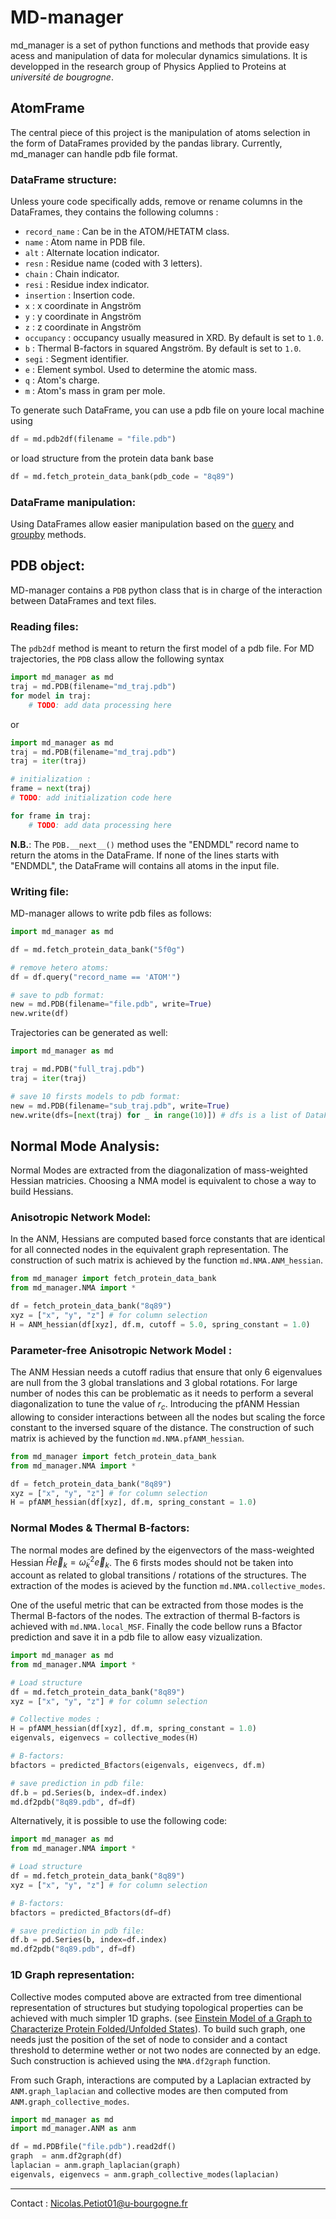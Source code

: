 # MD-manager
md_manager is a set of python functions and methods that provide easy acess and manipulation of data for molecular dynamics simulations. It is developped in the research group of Physics Applied to Proteins at _université de bougrogne_. 

## AtomFrame
The central piece of this project is the manipulation of atoms selection in the form of DataFrames provided by the pandas library. Currently, md_manager can handle pdb file format.

### DataFrame structure:
Unless youre code specifically adds, remove or rename columns in the DataFrames, they contains the following columns :
* `record_name` : Can be in the ATOM/HETATM class.
* `name` : Atom name in PDB file.
* `alt` : Alternate location indicator.
* `resn` : Residue name (coded with 3 letters).
* `chain` : Chain indicator.
* `resi` : Residue index indicator.
* `insertion` : Insertion code.
* `x` : x coordinate in Angström
* `y` : y coordinate in Angström
* `z` : z coordinate in Angström
* `occupancy` : occupancy usually measured in XRD. By default is set to `1.0`.
* `b` : Thermal B-factors in squared Angström. By default is set to `1.0`.
* `segi` : Segment identifier.
* `e` : Element symbol. Used to determine the atomic mass.
* `q` : Atom's charge.
* `m` : Atom's mass in gram per mole.

To generate such DataFrame, you can use a pdb file on youre local machine using 
```python
df = md.pdb2df(filename = "file.pdb")
```
or load structure from the protein data bank base
```python
df = md.fetch_protein_data_bank(pdb_code = "8q89")
```

### DataFrame manipulation:
Using DataFrames allow easier manipulation based on the [query](https://pandas.pydata.org/docs/reference/api/pandas.DataFrame.query.html) and [groupby](https://pandas.pydata.org/docs/reference/api/pandas.DataFrame.groupby.html) methods.

## PDB object:

MD-manager contains a `PDB` python class that is in charge of the interaction between DataFrames and text files. 

### Reading files:

The `pdb2df` method is meant to return the first model of a pdb file. For MD trajectories, the `PDB` class allow the following syntax

```python
import md_manager as md
traj = md.PDB(filename="md_traj.pdb")
for model in traj:
    # TODO: add data processing here
```

or 

```python
import md_manager as md
traj = md.PDB(filename="md_traj.pdb")
traj = iter(traj)

# initialization :
frame = next(traj)
# TODO: add initialization code here

for frame in traj:
    # TODO: add data processing here
```

**N.B.**: The `PDB.__next__()` method uses the "ENDMDL" record name to return the atoms in the DataFrame. If none of the lines starts with "ENDMDL", the DataFrame will contains all atoms in the input file.

### Writing file:

MD-manager allows to write pdb files as follows:

```python
import md_manager as md

df = md.fetch_protein_data_bank("5f0g")

# remove hetero atoms:
df = df.query("record_name == 'ATOM'")

# save to pdb format:
new = md.PDB(filename="file.pdb", write=True)
new.write(df)
```

Trajectories can be generated as well:

```python
import md_manager as md

traj = md.PDB("full_traj.pdb")
traj = iter(traj)

# save 10 firsts models to pdb format:
new = md.PDB(filename="sub_traj.pdb", write=True)
new.write(dfs=[next(traj) for _ in range(10)]) # dfs is a list of DataFrames
```


## Normal Mode Analysis:
Normal Modes are extracted from the diagonalization of mass-weighted Hessian matricies. 
Choosing a NMA model is equivalent to chose a way to build Hessians.

### Anisotropic Network Model:
In the ANM, Hessians are computed based force constants that are identical for all connected nodes in the equivalent graph representation.
The construction of such matrix is achieved by the function `md.NMA.ANM_hessian`. 

```python
from md_manager import fetch_protein_data_bank
from md_manager.NMA import *

df = fetch_protein_data_bank("8q89")
xyz = ["x", "y", "z"] # for column selection
H = ANM_hessian(df[xyz], df.m, cutoff = 5.0, spring_constant = 1.0)
```
### Parameter-free Anisotropic Network Model :
The ANM Hessian needs a cutoff radius that ensure that only 6 eigenvalues are null from the 3 global translations and 3 global rotations. For large number of nodes this can be problematic as it needs to perform a several diagonalization to tune the value of $r_c$. Introducing the pfANM Hessian allowing to consider interactions between all the nodes but scaling the force constant to the inversed square of the distance. The construction of such matrix is achieved by the function `md.NMA.pfANM_hessian`.

```python
from md_manager import fetch_protein_data_bank
from md_manager.NMA import *

df = fetch_protein_data_bank("8q89")
xyz = ["x", "y", "z"] # for column selection
H = pfANM_hessian(df[xyz], df.m, spring_constant = 1.0)
```
### Normal Modes & Thermal B-factors:
The normal modes are defined by the eigenvectors of the mass-weighted Hessian $\hat{H}\vec{e}_k = \tilde{\omega}^2_k\vec{e}_k$. The 6 firsts modes should not be taken into account as related to global transitions / rotations of the structures. The extraction of the modes is acieved by the function `md.NMA.collective_modes`. 

One of the useful metric that can be extracted from those modes is the Thermal B-factors of the nodes. The extraction of thermal B-factors is achieved with `md.NMA.local_MSF`. Finally the code bellow runs a Bfactor prediction and save it in a pdb file to allow easy vizualization.

```python
import md_manager as md
from md_manager.NMA import *

# Load structure
df = md.fetch_protein_data_bank("8q89")
xyz = ["x", "y", "z"] # for column selection

# Collective modes :
H = pfANM_hessian(df[xyz], df.m, spring_constant = 1.0)
eigenvals, eigenvecs = collective_modes(H)

# B-factors:
bfactors = predicted_Bfactors(eigenvals, eigenvecs, df.m)

# save prediction in pdb file:
df.b = pd.Series(b, index=df.index)
md.df2pdb("8q89.pdb", df=df)
```

Alternatively, it is possible to use the following code:
```python
import md_manager as md
from md_manager.NMA import *

# Load structure
df = md.fetch_protein_data_bank("8q89")
xyz = ["x", "y", "z"] # for column selection

# B-factors:
bfactors = predicted_Bfactors(df=df)

# save prediction in pdb file:
df.b = pd.Series(b, index=df.index)
md.df2pdb("8q89.pdb", df=df)
```

### 1D Graph representation:
Collective modes computed above are extracted from tree dimentional representation of structures but studying topological properties can be achieved with much simpler 1D graphs. (see [Einstein Model of a Graph to Characterize Protein Folded/Unfolded States](https://www.mdpi.com/1420-3049/28/18/6659)). To build such graph, one needs just the position of the set of node to consider and a contact threshold to determine wether or not two nodes are connected by an edge. Such construction is achieved using the `NMA.df2graph` function.

From such Graph, interactions are computed by a Laplacian extracted by `ANM.graph_laplacian` and collective modes are then computed from `ANM.graph_collective_modes`.

```python
import md_manager as md
import md_manager.ANM as anm

df = md.PDBfile("file.pdb").read2df()
graph  = anm.df2graph(df)
laplacian = anm.graph_laplacian(graph)
eigenvals, eigenvecs = anm.graph_collective_modes(laplacian)
```

---
Contact : Nicolas.Petiot01@u-bourgogne.fr